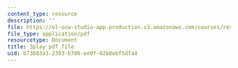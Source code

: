 ```yaml
---
content_type: resource
description: ''
file: https://ol-ocw-studio-app-production.s3.amazonaws.com/courses/res-6-006-video-demonstrations-in-lasers-and-optics-spring-2008/b73683a32393b7d6ee0f02b8ebf5dfa4_nhAfQ_551xo.pdf
file_type: application/pdf
resourcetype: Document
title: 3play pdf file
uid: b73683a3-2393-b7d6-ee0f-02b8ebf5dfa4
---
```

